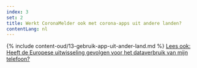 ```yaml
---
index: 3
set: 2
title: Werkt CoronaMelder ook met corona-apps uit andere landen?
contentLang: nl
---
```

{% include content-oud/13-gebruik-app-uit-ander-land.md %}
[Lees ook: Heeft de Europese uitwisseling gevolgen voor het dataverbruik van mijn telefoon?](/fy/faq/38-heeft-de-europese-uitwisseling-gevolgen-voor-het-dataverbruik-van-mijn-telefoon/)
